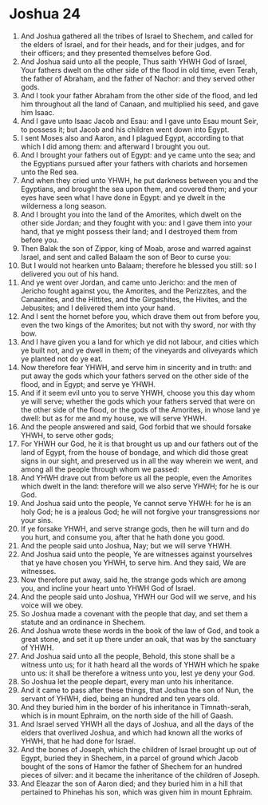 ﻿# Joshua  24
1. And Joshua gathered all the tribes of Israel to Shechem, and called for the elders of Israel, and for their heads, and for their judges, and for their officers; and they presented themselves before God. 
2. And Joshua said unto all the people, Thus saith YHWH God of Israel, Your fathers dwelt on the other side of the flood in old time, even Terah, the father of Abraham, and the father of Nachor: and they served other gods. 
3. And I took your father Abraham from the other side of the flood, and led him throughout all the land of Canaan, and multiplied his seed, and gave him Isaac. 
4. And I gave unto Isaac Jacob and Esau: and I gave unto Esau mount Seir, to possess it; but Jacob and his children went down into Egypt. 
5. I sent Moses also and Aaron, and I plagued Egypt, according to that which I did among them: and afterward I brought you out. 
6. And I brought your fathers out of Egypt: and ye came unto the sea; and the Egyptians pursued after your fathers with chariots and horsemen unto the Red sea. 
7. And when they cried unto YHWH, he put darkness between you and the Egyptians, and brought the sea upon them, and covered them; and your eyes have seen what I have done in Egypt: and ye dwelt in the wilderness a long season. 
8. And I brought you into the land of the Amorites, which dwelt on the other side Jordan; and they fought with you: and I gave them into your hand, that ye might possess their land; and I destroyed them from before you. 
9. Then Balak the son of Zippor, king of Moab, arose and warred against Israel, and sent and called Balaam the son of Beor to curse you: 
10. But I would not hearken unto Balaam; therefore he blessed you still: so I delivered you out of his hand. 
11. And ye went over Jordan, and came unto Jericho: and the men of Jericho fought against you, the Amorites, and the Perizzites, and the Canaanites, and the Hittites, and the Girgashites, the Hivites, and the Jebusites; and I delivered them into your hand. 
12. And I sent the hornet before you, which drave them out from before you, even the two kings of the Amorites; but not with thy sword, nor with thy bow. 
13. And I have given you a land for which ye did not labour, and cities which ye built not, and ye dwell in them; of the vineyards and oliveyards which ye planted not do ye eat. 
14.  Now therefore fear YHWH, and serve him in sincerity and in truth: and put away the gods which your fathers served on the other side of the flood, and in Egypt; and serve ye YHWH. 
15. And if it seem evil unto you to serve YHWH, choose you this day whom ye will serve; whether the gods which your fathers served that were on the other side of the flood, or the gods of the Amorites, in whose land ye dwell: but as for me and my house, we will serve YHWH. 
16. And the people answered and said, God forbid that we should forsake YHWH, to serve other gods; 
17. For YHWH our God, he it is that brought us up and our fathers out of the land of Egypt, from the house of bondage, and which did those great signs in our sight, and preserved us in all the way wherein we went, and among all the people through whom we passed: 
18. And YHWH drave out from before us all the people, even the Amorites which dwelt in the land: therefore will we also serve YHWH; for he is our God. 
19. And Joshua said unto the people, Ye cannot serve YHWH: for he is an holy God; he is a jealous God; he will not forgive your transgressions nor your sins. 
20. If ye forsake YHWH, and serve strange gods, then he will turn and do you hurt, and consume you, after that he hath done you good. 
21. And the people said unto Joshua, Nay; but we will serve YHWH. 
22. And Joshua said unto the people, Ye are witnesses against yourselves that ye have chosen you YHWH, to serve him. And they said, We are witnesses. 
23. Now therefore put away, said he, the strange gods which are among you, and incline your heart unto YHWH God of Israel. 
24. And the people said unto Joshua, YHWH our God will we serve, and his voice will we obey. 
25. So Joshua made a covenant with the people that day, and set them a statute and an ordinance in Shechem. 
26.  And Joshua wrote these words in the book of the law of God, and took a great stone, and set it up there under an oak, that was by the sanctuary of YHWH. 
27. And Joshua said unto all the people, Behold, this stone shall be a witness unto us; for it hath heard all the words of YHWH which he spake unto us: it shall be therefore a witness unto you, lest ye deny your God. 
28. So Joshua let the people depart, every man unto his inheritance. 
29.  And it came to pass after these things, that Joshua the son of Nun, the servant of YHWH, died, being an hundred and ten years old. 
30. And they buried him in the border of his inheritance in Timnath-serah, which is in mount Ephraim, on the north side of the hill of Gaash. 
31. And Israel served YHWH all the days of Joshua, and all the days of the elders that overlived Joshua, and which had known all the works of YHWH, that he had done for Israel. 
32.  And the bones of Joseph, which the children of Israel brought up out of Egypt, buried they in Shechem, in a parcel of ground which Jacob bought of the sons of Hamor the father of Shechem for an hundred pieces of silver: and it became the inheritance of the children of Joseph. 
33. And Eleazar the son of Aaron died; and they buried him in a hill that pertained to Phinehas his son, which was given him in mount Ephraim. 
